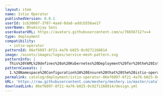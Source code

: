 ```yaml
---
layout: item
name: Istio Operator
publishedVersion: 0.0.1
userId: 1cb30087-3787-4aad-8da8-addcb556ae17
userName: Bhuminjay Soni
userAvatarURL: https://avatars.githubusercontent.com/u/76656712?v=4
type: deployment
compatibility:
  - istio-operator
patternId: 06ef6097-8f21-4a76-b025-0c9271168814
image: /assets/images/logos/service-mesh-pattern.svg
patternInfo: |
  This%20YAML%20defines%20a%20Kubernetes%20Deployment%20for%20the%20Istio%20Operator%20within%20the%20istio-operator%20namespace.%20The%20deployment%20ensures%20a%20single%20replica%20of%20the%20Istio%20Operator%20pod%20is%20always%20running%2C%20which%20is%20managed%20by%20a%20service%20account%20named%20istio-operator.%20The%20deployment's%20metadata%20includes%20the%20namespace%20and%20the%20deployment%20name.%20The%20pod%20selector%20matches%20pods%20with%20the%20label%20name%3A%20istio-operator%2C%20ensuring%20the%20correct%20pods%20are%20managed.%20The%20pod%20template%20specifies%20metadata%20and%20details%20for%20the%20containers%2C%20including%20the%20container%20name%20istio-operator%20and%20the%20image%20gcr.io%2Fistio-testing%2Foperator%3A1.5-dev%2C%20which%20runs%20the%20istio-operator%20command%20with%20the%20server%20argument.
patternCaveats: |
  1.%20Namespace%20Configuration%3A%20Ensure%20that%20the%20istio-operator%20namespace%20exists%20before%20applying%20this%20deployment.%20If%20the%20namespace%20is%20not%20present%2C%20the%20deployment%20will%20fail.%0A%0A2.%20Image%20Version%3A%20The%20image%20specified%20(gcr.io%2Fistio-testing%2Foperator%3A1.5-dev)%20is%20a%20development%20version.%20It%20is%20crucial%20to%20verify%20the%20stability%20and%20compatibility%20of%20this%20version%20for%20production%20environments.%20Using%20a%20stable%20release%20version%20is%20generally%20recommended.%0A%0A3.%20Resource%20Allocation%3A%20The%20resource%20limits%20and%20requests%20are%20set%20to%20specific%20values%20(200m%20CPU%2C%20256Mi%20memory%20for%20limits%3B%2050m%20CPU%2C%20128Mi%20memory%20for%20requests).%20These%20values%20should%20be%20reviewed%20and%20adjusted%20based%20on%20the%20actual%20resource%20availability%20and%20requirements%20of%20your%20Kubernetes%20cluster%20to%20prevent%20resource%20contention%20or%20overallocation.%0A%0A4.%20Leader%20Election%3A%20The%20environment%20variables%20include%20LEADER_ELECTION_NAMESPACE%20which%20is%20derived%20from%20the%20pod's%20namespace.%20Ensure%20that%20the%20leader%20election%20mechanism%20is%20properly%20configured%20and%20that%20only%20one%20instance%20of%20the%20operator%20becomes%20the%20leader%20to%20avoid%20conflicts.%0A%0A5.%20Security%20Context%3A%20The%20deployment%20does%20not%20specify%20a%20security%20context%20for%20the%20container.%20It%20is%20advisable%20to%20review%20and%20define%20appropriate%20security%20contexts%20to%20enhance%20the%20security%20posture%20of%20the%20deployment%2C%20such%20as%20running%20the%20container%20as%20a%20non-root%20user.
permalink: catalog/deployment/istio-operator-06ef6097-8f21-4a76-b025-0c9271168814.html
URL: 'https://raw.githubusercontent.com/meshery/meshery.io/master/catalog/06ef6097-8f21-4a76-b025-0c9271168814/0.0.1/design.yml'
downloadLink: 06ef6097-8f21-4a76-b025-0c9271168814/design.yml
---
```

